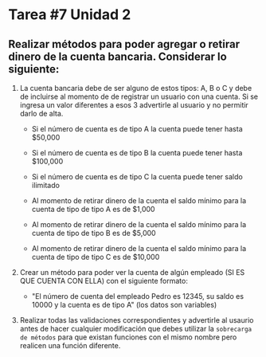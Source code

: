 # Tarea #7 Unidad 2

## Realizar métodos para poder agregar o retirar dinero de la cuenta bancaria. Considerar lo siguiente:

1. La cuenta bancaria debe de ser alguno de estos tipos: A, B o C y debe de incluirse al momento de de registrar un usuario con una cuenta. Si se ingresa un valor diferentes a esos 3 advertirle al usuario y no permitir darlo de alta.

    - Si el número de cuenta es de tipo A la cuenta puede tener hasta $50,000
    - Si el número de cuenta es de tipo B la cuenta puede tener hasta $100,000
    - Si el número de cuenta es de tipo C la cuenta puede tener saldo ilimitado

    - Al momento de retirar dinero de la cuenta el saldo mínimo para la cuenta de tipo de tipo A es de $1,000
    - Al momento de retirar dinero de la cuenta el saldo mínimo para la cuenta de tipo de tipo B es de $5,000
   - Al momento de retirar dinero de la cuenta el saldo mínimo para la cuenta de tipo de tipo C es de $10,000

2. Crear un método para poder ver la cuenta de algún empleado (SI ES QUE CUENTA CON ELLA) con el siguiente formato:
    - "El número de cuenta del empleado Pedro es 12345, su saldo es 10000 y la cuenta es de tipo A" (los datos son variables)

3. Realizar todas las validaciones correspondientes y advertirle al usaurio antes de hacer cualquier modificación que debes utilizar la ```sobrecarga de métodos``` para que existan funciones con el mismo nombre pero realicen una función diferente.
